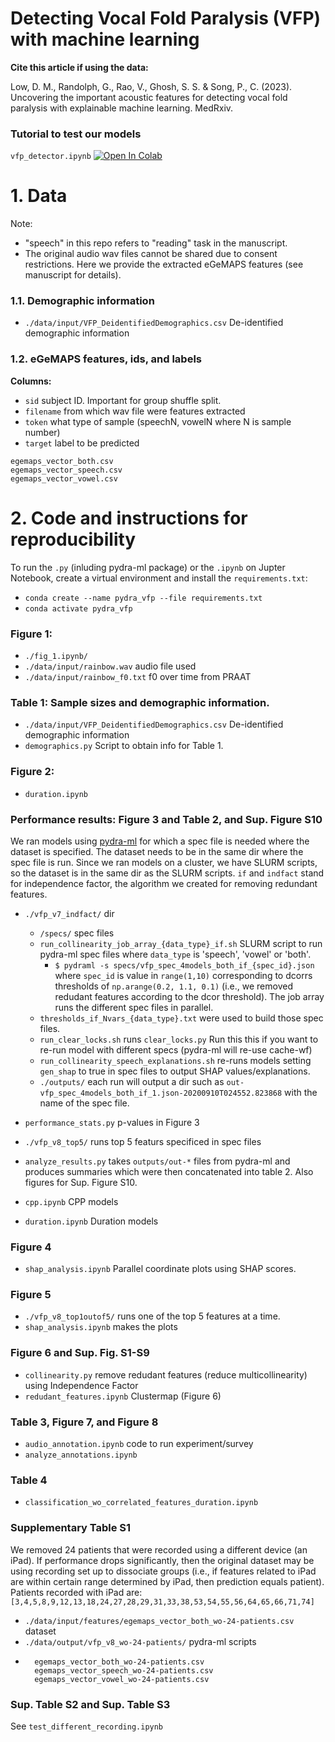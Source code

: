 # Detecting Vocal Fold Paralysis (VFP) with machine learning

**Cite this article if using the data:**

Low, D. M., Randolph, G., Rao, V., Ghosh, S. S. & Song, P., C. (2023). Uncovering the important acoustic features for detecting vocal fold paralysis with explainable machine learning. MedRxiv. 


### Tutorial to test our models

`vfp_detector.ipynb` [![Open In Colab](https://colab.research.google.com/assets/colab-badge.svg)](https://colab.research.google.com/github/danielmlow/vfp/blob/main/vfp_detector.ipynb) 


# 1. Data

Note: 
* "speech" in this repo refers to "reading" task in the manuscript.
* The original audio wav files cannot be shared due to consent restrictions. Here we provide the extracted eGeMAPS features (see manuscript for details).


### 1.1. Demographic information 
* `./data/input/VFP_DeidentifiedDemographics.csv` De-identified demographic information
 
### 1.2. eGeMAPS features, ids, and labels 
**Columns:**
* `sid` subject ID. Important for group shuffle split.
* `filename` from which wav file were features extracted
* `token` what type of sample (speechN, vowelN where N is sample number)
* `target` label to be predicted

```
egemaps_vector_both.csv
egemaps_vector_speech.csv
egemaps_vector_vowel.csv
```




# 2. Code and instructions for reproducibility 
 
To run the `.py` (inluding pydra-ml package) or the `.ipynb` on Jupter Notebook, create a virtual environment and install the `requirements.txt`:
* `conda create --name pydra_vfp --file requirements.txt`
* `conda activate pydra_vfp`


### Figure 1:
* `./fig_1.ipynb/`
* `./data/input/rainbow.wav` audio file used
* `./data/input/rainbow_f0.txt` f0 over time from PRAAT 

### Table 1: Sample sizes and demographic information. 
* `./data/input/VFP_DeidentifiedDemographics.csv` De-identified demographic information
* `demographics.py` Script to obtain info for Table 1.

### Figure 2:
* `duration.ipynb` 

### Performance results: Figure 3 and Table 2, and Sup. Figure S10
We ran models using [pydra-ml](https://github.com/nipype/pydra-ml) for which a spec file is needed where the dataset is specified. The dataset needs to be in the same dir where the spec file is run. Since we ran models on a cluster, we have SLURM scripts, so  the dataset is in the same dir as the SLURM scripts.
`if` and `indfact` stand for independence factor, the algorithm we created for removing redundant features. 
* `./vfp_v7_indfact/` dir 
    * `/specs/` spec files
    * `run_collinearity_job_array_{data_type}_if.sh` SLURM script to run pydra-ml spec files where `data_type` is 'speech', 'vowel' or 'both'. 
        * ```$ pydraml -s specs/vfp_spec_4models_both_if_{spec_id}.json``` where `spec_id` is value in `range(1,10)` corresponding to dcorrs thresholds of `np.arange(0.2, 1.1, 0.1)` (i.e., we removed redudant features according to the dcor threshold). The job array runs the different spec files in parallel.
    * `thresholds_if_Nvars_{data_type}.txt` were used to build those spec files.
    * `run_clear_locks.sh` runs `clear_locks.py` Run this this if you want to re-run model with different specs (pydra-ml will re-use cache-wf)
    * `run_collinearity_speech_explanations.sh` re-runs models setting `gen_shap` to true in spec files to output SHAP values/explanations.
    * `./outputs/` each run will output a dir such as `out-vfp_spec_4models_both_if_1.json-20200910T024552.823868` with the name of the spec file. 
    
* `performance_stats.py` p-values in Figure 3
* `./vfp_v8_top5/` runs top 5 featurs specificed in spec files
* `analyze_results.py` takes `outputs/out-*` files from pydra-ml and produces summaries which were then concatenated into table 2. Also figures for Sup. Figure S10. 
* `cpp.ipynb` CPP models
* `duration.ipynb` Duration models


### Figure 4
* `shap_analysis.ipynb` Parallel coordinate plots using SHAP scores.

### Figure 5
* `./vfp_v8_top1outof5/` runs one of the top 5 features at a time.
* `shap_analysis.ipynb` makes the plots

### Figure 6 and Sup. Fig. S1-S9
* `collinearity.py` remove redudant features (reduce multicollinearity) using Independence Factor
* `redudant_features.ipynb` Clustermap (Figure 6)
   
### Table 3, Figure 7, and Figure 8
* `audio_annotation.ipynb` code to run experiment/survey
* `analyze_annotations.ipynb` 

### Table 4
* `classification_wo_correlated_features_duration.ipynb` 


### Supplementary Table S1
We removed 24 patients that were recorded using a different device (an iPad). If performance drops significantly, then the original dataset may be using recording set up to dissociate groups (i.e., if features related to iPad are within certain range determined by iPad, then prediction equals patient).
Patients recorded with iPad are: `[3,4,5,8,9,12,13,18,24,27,28,29,31,33,38,53,54,55,56,64,65,66,71,74]`  
* `./data/input/features/egemaps_vector_both_wo-24-patients.csv` dataset
* `./data/output/vfp_v8_wo-24-patients/` pydra-ml scripts
* ```
    egemaps_vector_both_wo-24-patients.csv
    egemaps_vector_speech_wo-24-patients.csv
    egemaps_vector_vowel_wo-24-patients.csv
    ```
    
### Sup. Table S2 and Sup. Table S3

See `test_different_recording.ipynb`







